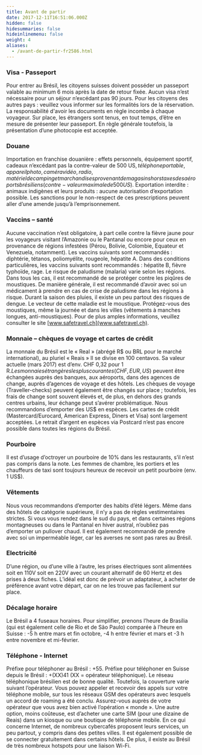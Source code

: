 ```yaml
---
title: Avant de partir
date: 2017-12-11T16:51:06.000Z
hidden: false
hidesummaries: false
hideinlinemenu: false
weight: 4
aliases:
  - /avant-de-partir-fr2586.html
---
```


### Visa - Passeport
Pour entrer au Brésil, les citoyens suisses doivent posséder un passeport valable au minimum 6 mois après la date de retour fixée. Aucun visa n’est nécessaire pour un séjour n’excédant pas 90 jours. Pour les citoyens des autres pays : veuillez vous informer sur les formalités lors de la réservation. La responsabilité d'avoir les documents en règle incombe à chaque voyageur. Sur place, les étrangers sont tenus, en tout temps, d’être en mesure de présenter leur passeport. En règle générale toutefois, la présentation d’une photocopie est acceptée.

### Douane
Importation en franchise douanière : effets personnels, équipement sportif, cadeaux n’excédant pas la contre-valeur de 500 US$, téléphone portable, appareil photo, caméra vidéo, radio, matériel de camping et marchandises provenant de magasins hors taxes des aéroports brésiliens (contre-valeur maximale de 500 US$).
Exportation interdite : animaux indigènes et leurs produits : aucune autorisation d’exportation possible. Les sanctions pour le non-respect de ces prescriptions peuvent aller d’une amende jusqu’à l’emprisonnement.

### Vaccins – santé
Aucune vaccination n’est obligatoire, à part celle contre la fièvre jaune pour les voyageurs visitant l’Amazonie ou le Pantanal ou encore pour ceux en provenance de régions infestées (Pérou, Bolivie, Colombie, Equateur et Venezuela, notamment).
Les vaccins suivants sont recommandés : diphtérie, tétanos, poliomyélite, rougeole, hépatite A. Dans des conditions particulières, les vaccins suivants sont recommandés : hépatite B, fièvre typhoïde, rage.
Le risque de paludisme (malaria) varie selon les régions. Dans tous les cas, il est recommandé de se protéger contre les piqûres de moustiques. De manière générale, il est recommandé d’avoir avec soi un médicament à prendre en cas de crise de paludisme dans les régions à risque.
Durant la saison des pluies, il existe un peu partout des risques de dengue. Le vecteur de cette maladie est le moustique. Protégez-vous des moustiques, même la journée et dans les villes (vêtements à manches longues, anti-moustiques).
Pour de plus amples informations, veuillez consulter le site [www.safetravel.ch](www.safetravel.ch).

### Monnaie – chèques de voyage et cartes de crédit

La monnaie du Brésil est le « Real » (abrégé R$ ou BRL pour le marché international), au pluriel « Reais » Il se divise en 100 centavos. Sa valeur actuelle (mars 2017) est d’env. CHF 0,32 pour 1 R$. Les monnaies étrangères les plus courantes (CHF, EUR, US$) peuvent être échangées auprès des banques, aux aéroports, dans des agences de change, auprès d’agences de voyage et des hôtels. Les chèques de voyage (Traveller-checks) peuvent également être changés sur place ; toutefois, les frais de change sont souvent élevés et, de plus, en dehors des grands centres urbains, leur échange peut s’avérer problématique. Nous recommandons d’emporter des US$ en espèces. Les cartes de crédit (Mastercard/Eurocard, American Express, Diners et Visa) sont largement acceptées. Le retrait d’argent en espèces via Postcard n’est pas encore possible dans toutes les régions du Brésil.

### Pourboire

Il est d’usage d’octroyer un pourboire de 10% dans les restaurants, s’il n’est pas compris dans la note. Les femmes de chambre, les portiers et les chauffeurs de taxi sont toujours heureux de recevoir un petit pourboire (env. 1 US$).

### Vêtements

Nous vous recommandons d’emporter des habits d’été légers. Même dans des hôtels de catégorie supérieure, il n’y a pas de règles vestimentaires strictes. Si vous vous rendez dans le sud du pays, et dans certaines régions montagneuses ou dans le Pantanal en hiver austral, n’oubliez pas d’emporter un pullover chaud. Il est également recommandé de prendre avec soi un imperméable léger, car les averses ne sont pas rares au Brésil.

### Electricité

D’une région, ou d’une ville à l’autre, les prises électriques sont alimentées soit en 110V soit en 220V avec un courant alternatif de 60 Hertz et des prises à deux fiches. L’idéal est donc de prévoir un adaptateur, à acheter de préférence avant votre départ, car on ne les trouve pas facilement sur place.

### Décalage horaire

Le Brésil a 4 fuseaux horaires. Pour simplifier, prenons l’heure de Brasília (qui est également celle de Rio et de São Paulo) comparée à l’heure en Suisse : -5 h entre mars et fin octobre, -4 h entre février et mars et -3 h entre novembre et mi-février.

### Téléphone - Internet

Préfixe pour téléphoner au Brésil : +55. Préfixe pour téléphoner en Suisse depuis le Brésil : +(XX)41 (XX = opérateur téléphonique).
Le réseau téléphonique brésilien est de bonne qualité. Toutefois, la couverture varie suivant l’opérateur. Vous pouvez appeler et recevoir des appels sur votre téléphone mobile, sur tous les réseaux GSM des opérateurs avec lesquels un accord de roaming a été conclu. Assurez-vous auprès de votre opérateur que vous avez bien activé l’opération « monde ». Une autre option, moins coûteuse, est d’acheter une carte SIM (pour une dizaine de Reais) dans un kiosque ou une boutique de téléphonie mobile.
En ce qui concerne Internet, de nombreux cybercafés proposent leurs services, un peu partout, y compris dans des petites villes. Il est également possible de se connecter gratuitement dans certains hôtels. De plus, il existe au Brésil de très nombreux hotspots pour une liaison Wi-Fi.
